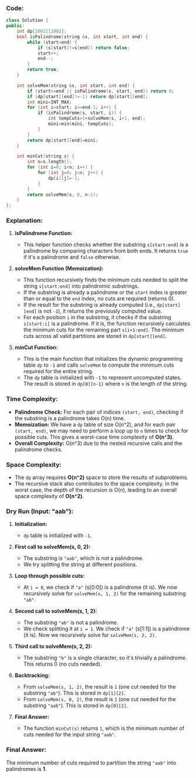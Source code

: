 ### Code:
```cpp
class Solution {
public:
    int dp[2002][2002];
    bool isPalindrome(string &s, int start, int end) {
        while (start<end) {
            if (s[start]!=s[end]) return false;
            start++;
            end--;
        }
        return true;
    }

    int solveMem(string &s, int start, int end) {
        if (start>=end || isPalindrome(s, start, end)) return 0;
        if (dp[start][end]!=-1) return dp[start][end];
        int mini=INT_MAX;
        for (int i=start; i<=end-1; i++) {
            if (isPalindrome(s, start, i)) {
                int tempCuts=1+solveMem(s, i+1, end);
                mini=min(mini, tempCuts);
            }
        }
        return dp[start][end]=mini;
    }

    int minCut(string s) {
        int n=s.length();
        for (int i=0; i<n; i++) {
            for (int j=0; j<n; j++) {
                dp[i][j]=-1;
            }
        }
        return solveMem(s, 0, n-1);
    }
};

```

### Explanation:
1. **isPalindrome Function:**
   - This helper function checks whether the substring `s[start:end]` is a palindrome by comparing characters from both ends. It returns `true` if it's a palindrome and `false` otherwise.
   
2. **solveMem Function (Memoization):**
   - This function recursively finds the minimum cuts needed to split the string `s[start:end]` into palindromic substrings. 
   - If the substring is already a palindrome or the `start` index is greater than or equal to the `end` index, no cuts are required (returns 0).
   - If the result for the substring is already computed (i.e., `dp[start][end]` is not `-1`), it returns the previously computed value.
   - For each position `i` in the substring, it checks if the substring `s[start:i]` is a palindrome. If it is, the function recursively calculates the minimum cuts for the remaining part `s[i+1:end]`. The minimum cuts across all valid partitions are stored in `dp[start][end]`.

3. **minCut Function:**
   - This is the main function that initializes the dynamic programming table `dp` to `-1` and calls `solveMem` to compute the minimum cuts required for the entire string.
   - The `dp` table is initialized with `-1` to represent uncomputed states. The result is stored in `dp[0][n-1]` where `n` is the length of the string.

### Time Complexity:
- **Palindrome Check:** For each pair of indices `(start, end)`, checking if the substring is a palindrome takes O(n) time.
- **Memoization:** We have a `dp` table of size O(n^2), and for each pair `(start, end)`, we may need to perform a loop up to `n` times to check for possible cuts. This gives a worst-case time complexity of **O(n^3)**.
- **Overall Complexity:** O(n^3) due to the nested recursive calls and the palindrome checks.

### Space Complexity:
- The `dp` array requires **O(n^2)** space to store the results of subproblems.
- The recursive stack also contributes to the space complexity. In the worst case, the depth of the recursion is O(n), leading to an overall space complexity of **O(n^2)**.

### Dry Run (Input: "aab"):

1. **Initialization:**
   - `dp` table is initialized with `-1`.

2. **First call to solveMem(s, 0, 2):**
   - The substring is `"aab"`, which is not a palindrome.
   - We try splitting the string at different positions.

3. **Loop through possible cuts:**
   - At `i = 0`, we check if `"a"` (s[0:0]) is a palindrome (it is). We now recursively solve for `solveMem(s, 1, 2)` for the remaining substring `"ab"`.

4. **Second call to solveMem(s, 1, 2):**
   - The substring `"ab"` is not a palindrome.
   - We check splitting it at `i = 1`. We check if `"a"` (s[1:1]) is a palindrome (it is). Now we recursively solve for `solveMem(s, 2, 2)`.

5. **Third call to solveMem(s, 2, 2):**
   - The substring `"b"` is a single character, so it's trivially a palindrome. This returns 0 (no cuts needed).

6. **Backtracking:**
   - From `solveMem(s, 1, 2)`, the result is `1` (one cut needed for the substring `"ab"`). This is stored in `dp[1][2]`.
   - From `solveMem(s, 0, 2)`, the result is `1` (one cut needed for the substring `"aab"`). This is stored in `dp[0][2]`.

7. **Final Answer:**
   - The function `minCut(s)` returns `1`, which is the minimum number of cuts needed for the input string `"aab"`.

### Final Answer:
The minimum number of cuts required to partition the string `"aab"` into palindromes is **1**.
